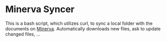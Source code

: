 
Minerva Syncer
==============

This is a bash script, which utilizes curl, to sync a local folder with the documents on [Minerva](http://minerva.ugent.be). Automatically downloads new files, ask to update changed files, ...
